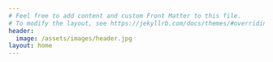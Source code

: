 ```yaml
---
# Feel free to add content and custom Front Matter to this file.
# To modify the layout, see https://jekyllrb.com/docs/themes/#overriding-theme-defaults
header:
  image: /assets/images/header.jpg
layout: home
---
```

